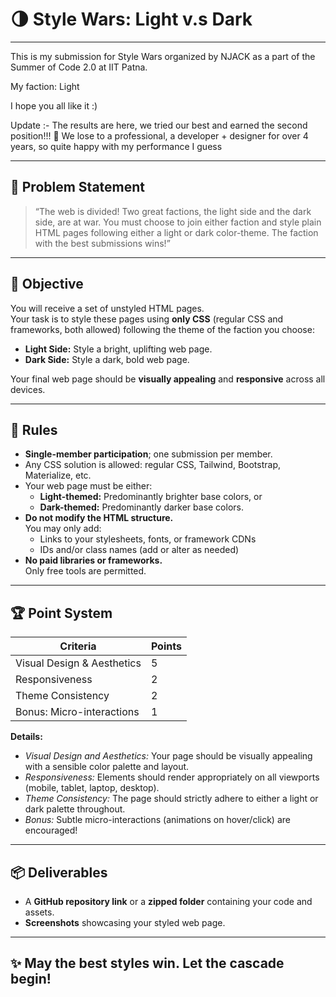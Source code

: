 # 🌗 Style Wars: Light v.s Dark

---

This is my submission for Style Wars organized by NJACK as a part of the Summer of Code 2.0 at IIT Patna.

My faction: Light

I hope you all like it :)

Update :- The results are here, we tried our best and earned the second position!!! 🥳
We lose to a professional, a developer + designer for over 4 years, so quite happy with my performance I guess

---

## 📝 Problem Statement

> “The web is divided! Two great factions, the light side and the dark side, are at war. You must choose to join either
> faction and style plain HTML pages following either a light or dark color-theme. The faction with the best submissions
> wins!”

---

## 🎯 Objective

You will receive a set of unstyled HTML pages.  
Your task is to style these pages using **only CSS** (regular CSS and frameworks, both allowed) following the theme of
the faction you choose:

- **Light Side:** Style a bright, uplifting web page.
- **Dark Side:** Style a dark, bold web page.

Your final web page should be **visually appealing** and **responsive** across all devices.

---

## 📜 Rules

- **Single-member participation**; one submission per member.
- Any CSS solution is allowed: regular CSS, Tailwind, Bootstrap, Materialize, etc.
- Your web page must be either:
    - **Light-themed:** Predominantly brighter base colors, or
    - **Dark-themed:** Predominantly darker base colors.
- **Do not modify the HTML structure.**  
  You may only add:
    - Links to your stylesheets, fonts, or framework CDNs
    - IDs and/or class names (add or alter as needed)
- **No paid libraries or frameworks.**  
  Only free tools are permitted.

---

## 🏆 Point System

| Criteria                   | Points |
|----------------------------|--------|
| Visual Design & Aesthetics | 5      |
| Responsiveness             | 2      |
| Theme Consistency          | 2      |
| Bonus: Micro-interactions  | 1      |

**Details:**

- *Visual Design and Aesthetics:* Your page should be visually appealing with a sensible color palette and layout.
- *Responsiveness:* Elements should render appropriately on all viewports (mobile, tablet, laptop, desktop).
- *Theme Consistency:* The page should strictly adhere to either a light or dark palette throughout.
- *Bonus:* Subtle micro-interactions (animations on hover/click) are encouraged!

---

## 📦 Deliverables

- A **GitHub repository link** or a **zipped folder** containing your code and assets.
- **Screenshots** showcasing your styled web page.

---

## ✨ May the best styles win. Let the cascade begin!